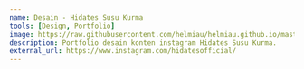 ```yaml
---
name: Desain - Hidates Susu Kurma
tools: [Design, Portfolio]
image: https://raw.githubusercontent.com/helmiau/helmiau.github.io/master/images/hidates.jpg
description: Portfolio desain konten instagram Hidates Susu Kurma.
external_url: https://www.instagram.com/hidatesofficial/
---
```

